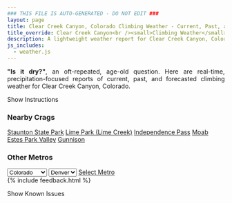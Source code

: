 ```yaml
---
### THIS FILE IS AUTO-GENERATED - DO NOT EDIT ###
layout: page
title: Clear Creek Canyon, Colorado Climbing Weather - Current, Past, and Forecasted Report
title_override: Clear Creek Canyon<br /><small>Climbing Weather</small>
description: A lightweight weather report for Clear Creek Canyon, Colorado. Optimized for slow internet connections.
js_includes:
  - weather.js
---
```


<section class="measure center lh-copy f5-ns f6 ph2 mv4" style="text-align: justify;">
<strong>"Is it dry?"</strong>, an oft-repeated, age-old question. Here are real-time,
precipitation-focused reports of current, past, and forecasted climbing weather for Clear Creek Canyon, Colorado.
</section>

<p id="settings-toggle" class="mw5 b center tc hover-light-red black-70 pointer">Show Instructions</p>
<section id="settings" class="overflow-hidden" style="display:none;">
    <div class="mv2 ph2 center">
        <div class="fn f6 tc pv2">
            <p class="measure lh-copy center"><strong>Show/hide hourly forecasts</strong> by clicking the desired day.</p>
            <hr class="mw5 p0 mv2 o-60 b0 bt b--light-red light-red bg-light-red">
            <p class="measure lh-copy center"><strong>Current and Past conditions</strong> are measured by the nearest weather station. <strong>Forecast conditions</strong> are calculated and polled separately.</p>
            <hr class="mw5 p0 mv2 o-60 b0 bt b--light-red light-red bg-light-red">
            <p class="measure lh-copy center"><strong>Having issues?</strong> Try <a id="clear-cache" class="no-underline relative fancy-link light-red hover-light-red" href="#">clearing the local cache</a>.</p>
            <hr class="mw5 p0 mv2 o-60 b0 bt b--light-red light-red bg-light-red">
            <p class="measure lh-copy center">Weather data sourced from <a class="no-underline fancy-link relative light-red" target="_blank" href="https://www.weather.gov/documentation/services-web-api">weather.gov</a>.</p>
        </div>
    </div>
</section>
<section id="weather" data-crag="clear-creek-canyon-colorado" class="mv4-ns mv3 ph2 center"></section>
<section id="nearby" class="tc lh-copy">
  <h3>Nearby Crags</h3>
<a class="nowrap no-underline fancy-link relative light-red mh3" href="/crags/staunton-state-park-colorado-weather.html">Staunton State Park</a>
<a class="nowrap no-underline fancy-link relative light-red mh3" href="/crags/lime-park-lime-creek-colorado-weather.html">Lime Park (Lime Creek)</a>
<a class="nowrap no-underline fancy-link relative light-red mh3" href="/crags/independence-pass-colorado-weather.html">Independence Pass</a>
<a class="nowrap no-underline fancy-link relative light-red mh3" href="/crags/moab-utah-weather.html">Moab</a>
<a class="nowrap no-underline fancy-link relative light-red mh3" href="/crags/estes-park-valley-colorado-weather.html">Estes Park Valley</a>
<a class="nowrap no-underline fancy-link relative light-red mh3" href="/crags/gunnison-colorado-weather.html">Gunnison</a>
</section>
<section id="nearby" class="tc lh-copy">
  <h3>Other Metros</h3>
  <select class="ma1 bg-near-white pa2" id="stateSel">
    <option value="Texas">Texas</option>
    <option value="Washington">Washington</option>
    <option value="Colorado" selected>Colorado</option>
    <option value="Tennessee">Tennessee</option>
    <option value="Utah">Utah</option>
    <option value="California">California</option>
  </select>
  <select class="ma1 bg-near-white pa2" id="citySel">
    <option value="Denver" selected>Denver</option>
  </select>
  <a id="selectMetro" class="f6 link dim ph3 pv2 ma1 dib white bg-light-red" href="/crags/denver-colorado-weather.html">Select Metro</a>
  <script>
    var states = [];
    states["Texas"] = "Austin"
    states["Washington"] = "Seattle"
    states["Colorado"] = "Denver"
    states["Tennessee"] = "Nashville"
    states["Utah"] = "Salt Lake City"
    states["California"] = "San Francisco|Los Angeles"
  </script>
</section>
{% include feedback.html %}
<p id="issues-toggle" class="mw5 b center tc hover-light-red black-70 pointer">Show Known Issues</p>
<section id="issues" class="overflow-hidden tc f6">
</section>

<script>
  var weekly_BOU_53_62 = {"updated":"2022-06-05T01:49:35+00:00","units":"us","forecastGenerator":"BaselineForecastGenerator","generatedAt":"2022-06-05T08:37:38+00:00","updateTime":"2022-06-05T01:49:35+00:00","validTimes":"2022-06-04T19:00:00+00:00/P7DT6H","elevation":{"unitCode":"wmoUnit:m","value":1869.948},"periods":[{"number":1,"name":"Overnight","startTime":"2022-06-05T02:00:00-06:00","endTime":"2022-06-05T06:00:00-06:00","isDaytime":false,"temperature":55,"temperatureUnit":"F","temperatureTrend":null,"windSpeed":"8 mph","windDirection":"W","icon":"https://api.weather.gov/icons/land/night/bkn?size=medium","shortForecast":"Mostly Cloudy","detailedForecast":"Mostly cloudy, with a low around 55. West wind around 8 mph."},{"number":2,"name":"Sunday","startTime":"2022-06-05T06:00:00-06:00","endTime":"2022-06-05T18:00:00-06:00","isDaytime":true,"temperature":79,"temperatureUnit":"F","temperatureTrend":"falling","windSpeed":"8 to 12 mph","windDirection":"NW","icon":"https://api.weather.gov/icons/land/day/bkn/tsra_sct,20?size=medium","shortForecast":"Partly Sunny then Slight Chance Showers And Thunderstorms","detailedForecast":"A slight chance of showers and thunderstorms after noon. Partly sunny. High near 79, with temperatures falling to around 77 in the afternoon. Northwest wind 8 to 12 mph, with gusts as high as 18 mph. Chance of precipitation is 20%."},{"number":3,"name":"Sunday Night","startTime":"2022-06-05T18:00:00-06:00","endTime":"2022-06-06T06:00:00-06:00","isDaytime":false,"temperature":54,"temperatureUnit":"F","temperatureTrend":null,"windSpeed":"3 to 9 mph","windDirection":"NW","icon":"https://api.weather.gov/icons/land/night/tsra_hi/sct?size=medium","shortForecast":"Slight Chance Showers And Thunderstorms then Partly Cloudy","detailedForecast":"A slight chance of showers and thunderstorms before midnight. Partly cloudy, with a low around 54. Northwest wind 3 to 9 mph, with gusts as high as 18 mph."},{"number":4,"name":"Monday","startTime":"2022-06-06T06:00:00-06:00","endTime":"2022-06-06T18:00:00-06:00","isDaytime":true,"temperature":76,"temperatureUnit":"F","temperatureTrend":null,"windSpeed":"6 to 10 mph","windDirection":"S","icon":"https://api.weather.gov/icons/land/day/sct/tsra_hi,50?size=medium","shortForecast":"Mostly Sunny then Chance Showers And Thunderstorms","detailedForecast":"A chance of showers and thunderstorms after noon. Mostly sunny, with a high near 76. South wind 6 to 10 mph, with gusts as high as 17 mph. Chance of precipitation is 50%."},{"number":5,"name":"Monday Night","startTime":"2022-06-06T18:00:00-06:00","endTime":"2022-06-07T06:00:00-06:00","isDaytime":false,"temperature":53,"temperatureUnit":"F","temperatureTrend":null,"windSpeed":"9 mph","windDirection":"WNW","icon":"https://api.weather.gov/icons/land/night/tsra_hi,50/tsra_hi,20?size=medium","shortForecast":"Chance Showers And Thunderstorms","detailedForecast":"A chance of showers and thunderstorms. Mostly cloudy, with a low around 53. West northwest wind around 9 mph. Chance of precipitation is 50%."},{"number":6,"name":"Tuesday","startTime":"2022-06-07T06:00:00-06:00","endTime":"2022-06-07T18:00:00-06:00","isDaytime":true,"temperature":77,"temperatureUnit":"F","temperatureTrend":null,"windSpeed":"7 to 13 mph","windDirection":"ENE","icon":"https://api.weather.gov/icons/land/day/rain_showers,20/tsra_hi,40?size=medium","shortForecast":"Slight Chance Rain Showers then Chance Showers And Thunderstorms","detailedForecast":"A slight chance of rain showers before noon, then a chance of showers and thunderstorms. Mostly sunny, with a high near 77. Chance of precipitation is 40%."},{"number":7,"name":"Tuesday Night","startTime":"2022-06-07T18:00:00-06:00","endTime":"2022-06-08T06:00:00-06:00","isDaytime":false,"temperature":51,"temperatureUnit":"F","temperatureTrend":null,"windSpeed":"9 mph","windDirection":"NW","icon":"https://api.weather.gov/icons/land/night/tsra_hi,20/sct?size=medium","shortForecast":"Slight Chance Showers And Thunderstorms then Partly Cloudy","detailedForecast":"A slight chance of showers and thunderstorms before midnight. Partly cloudy, with a low around 51. Chance of precipitation is 20%."},{"number":8,"name":"Wednesday","startTime":"2022-06-08T06:00:00-06:00","endTime":"2022-06-08T18:00:00-06:00","isDaytime":true,"temperature":75,"temperatureUnit":"F","temperatureTrend":null,"windSpeed":"9 mph","windDirection":"NE","icon":"https://api.weather.gov/icons/land/day/sct/tsra_hi?size=medium","shortForecast":"Mostly Sunny then Slight Chance Showers And Thunderstorms","detailedForecast":"A slight chance of showers and thunderstorms after noon. Mostly sunny, with a high near 75."},{"number":9,"name":"Wednesday Night","startTime":"2022-06-08T18:00:00-06:00","endTime":"2022-06-09T06:00:00-06:00","isDaytime":false,"temperature":54,"temperatureUnit":"F","temperatureTrend":null,"windSpeed":"8 mph","windDirection":"SSW","icon":"https://api.weather.gov/icons/land/night/tsra_hi/sct?size=medium","shortForecast":"Slight Chance Showers And Thunderstorms then Partly Cloudy","detailedForecast":"A slight chance of showers and thunderstorms before midnight. Partly cloudy, with a low around 54."},{"number":10,"name":"Thursday","startTime":"2022-06-09T06:00:00-06:00","endTime":"2022-06-09T18:00:00-06:00","isDaytime":true,"temperature":82,"temperatureUnit":"F","temperatureTrend":null,"windSpeed":"8 to 13 mph","windDirection":"NW","icon":"https://api.weather.gov/icons/land/day/bkn/tsra_hi?size=medium","shortForecast":"Partly Sunny then Slight Chance Showers And Thunderstorms","detailedForecast":"A slight chance of showers and thunderstorms after noon. Partly sunny, with a high near 82."},{"number":11,"name":"Thursday Night","startTime":"2022-06-09T18:00:00-06:00","endTime":"2022-06-10T06:00:00-06:00","isDaytime":false,"temperature":55,"temperatureUnit":"F","temperatureTrend":null,"windSpeed":"9 mph","windDirection":"NW","icon":"https://api.weather.gov/icons/land/night/tsra_hi/bkn?size=medium","shortForecast":"Slight Chance Showers And Thunderstorms then Mostly Cloudy","detailedForecast":"A slight chance of showers and thunderstorms before midnight. Mostly cloudy, with a low around 55."},{"number":12,"name":"Friday","startTime":"2022-06-10T06:00:00-06:00","endTime":"2022-06-10T18:00:00-06:00","isDaytime":true,"temperature":80,"temperatureUnit":"F","temperatureTrend":null,"windSpeed":"7 to 14 mph","windDirection":"NNW","icon":"https://api.weather.gov/icons/land/day/bkn/tsra_hi?size=medium","shortForecast":"Partly Sunny then Slight Chance Showers And Thunderstorms","detailedForecast":"A slight chance of showers and thunderstorms after noon. Partly sunny, with a high near 80."},{"number":13,"name":"Friday Night","startTime":"2022-06-10T18:00:00-06:00","endTime":"2022-06-11T06:00:00-06:00","isDaytime":false,"temperature":57,"temperatureUnit":"F","temperatureTrend":null,"windSpeed":"9 mph","windDirection":"WNW","icon":"https://api.weather.gov/icons/land/night/sct?size=medium","shortForecast":"Partly Cloudy","detailedForecast":"Partly cloudy, with a low around 57."},{"number":14,"name":"Saturday","startTime":"2022-06-11T06:00:00-06:00","endTime":"2022-06-11T18:00:00-06:00","isDaytime":true,"temperature":83,"temperatureUnit":"F","temperatureTrend":null,"windSpeed":"7 to 13 mph","windDirection":"NNW","icon":"https://api.weather.gov/icons/land/day/sct?size=medium","shortForecast":"Mostly Sunny","detailedForecast":"Mostly sunny, with a high near 83."}]}
  var hourly_BOU_53_62 = {"@context":["https://geojson.org/geojson-ld/geojson-context.jsonld",{"@version":"1.1","wx":"https://api.weather.gov/ontology#","geo":"http://www.opengis.net/ont/geosparql#","unit":"http://codes.wmo.int/common/unit/","@vocab":"https://api.weather.gov/ontology#"}],"type":"Feature","geometry":{"type":"Polygon","coordinates":[[[-105.2662846,39.7674745],[-105.2641146,39.7454844],[-105.2355514,39.747148],[-105.2377153,39.7691382],[-105.2662846,39.7674745]]]},"properties":{"updated":"2022-06-05T01:49:35+00:00","units":"us","forecastGenerator":"HourlyForecastGenerator","generatedAt":"2022-06-05T08:37:39+00:00","updateTime":"2022-06-05T01:49:35+00:00","validTimes":"2022-06-04T19:00:00+00:00/P7DT6H","elevation":{"unitCode":"wmoUnit:m","value":1869.948},"periods":[{"number":1,"name":"","startTime":"2022-06-05T02:00:00-06:00","endTime":"2022-06-05T03:00:00-06:00","isDaytime":false,"temperature":58,"temperatureUnit":"F","temperatureTrend":null,"windSpeed":"7 mph","windDirection":"W","icon":"https://api.weather.gov/icons/land/night/bkn?size=small","shortForecast":"Mostly Cloudy","detailedForecast":""},{"number":2,"name":"","startTime":"2022-06-05T03:00:00-06:00","endTime":"2022-06-05T04:00:00-06:00","isDaytime":false,"temperature":56,"temperatureUnit":"F","temperatureTrend":null,"windSpeed":"8 mph","windDirection":"W","icon":"https://api.weather.gov/icons/land/night/bkn?size=small","shortForecast":"Mostly Cloudy","detailedForecast":""},{"number":3,"name":"","startTime":"2022-06-05T04:00:00-06:00","endTime":"2022-06-05T05:00:00-06:00","isDaytime":false,"temperature":55,"temperatureUnit":"F","temperatureTrend":null,"windSpeed":"8 mph","windDirection":"W","icon":"https://api.weather.gov/icons/land/night/bkn?size=small","shortForecast":"Mostly Cloudy","detailedForecast":""},{"number":4,"name":"","startTime":"2022-06-05T05:00:00-06:00","endTime":"2022-06-05T06:00:00-06:00","isDaytime":false,"temperature":55,"temperatureUnit":"F","temperatureTrend":null,"windSpeed":"7 mph","windDirection":"W","icon":"https://api.weather.gov/icons/land/night/bkn?size=small","shortForecast":"Mostly Cloudy","detailedForecast":""},{"number":5,"name":"","startTime":"2022-06-05T06:00:00-06:00","endTime":"2022-06-05T07:00:00-06:00","isDaytime":true,"temperature":56,"temperatureUnit":"F","temperatureTrend":null,"windSpeed":"8 mph","windDirection":"W","icon":"https://api.weather.gov/icons/land/day/bkn?size=small","shortForecast":"Mostly Cloudy","detailedForecast":""},{"number":6,"name":"","startTime":"2022-06-05T07:00:00-06:00","endTime":"2022-06-05T08:00:00-06:00","isDaytime":true,"temperature":59,"temperatureUnit":"F","temperatureTrend":null,"windSpeed":"8 mph","windDirection":"W","icon":"https://api.weather.gov/icons/land/day/bkn?size=small","shortForecast":"Mostly Cloudy","detailedForecast":""},{"number":7,"name":"","startTime":"2022-06-05T08:00:00-06:00","endTime":"2022-06-05T09:00:00-06:00","isDaytime":true,"temperature":63,"temperatureUnit":"F","temperatureTrend":null,"windSpeed":"8 mph","windDirection":"W","icon":"https://api.weather.gov/icons/land/day/bkn?size=small","shortForecast":"Partly Sunny","detailedForecast":""},{"number":8,"name":"","startTime":"2022-06-05T09:00:00-06:00","endTime":"2022-06-05T10:00:00-06:00","isDaytime":true,"temperature":67,"temperatureUnit":"F","temperatureTrend":null,"windSpeed":"8 mph","windDirection":"W","icon":"https://api.weather.gov/icons/land/day/bkn?size=small","shortForecast":"Partly Sunny","detailedForecast":""},{"number":9,"name":"","startTime":"2022-06-05T10:00:00-06:00","endTime":"2022-06-05T11:00:00-06:00","isDaytime":true,"temperature":71,"temperatureUnit":"F","temperatureTrend":null,"windSpeed":"8 mph","windDirection":"NNW","icon":"https://api.weather.gov/icons/land/day/bkn?size=small","shortForecast":"Partly Sunny","detailedForecast":""},{"number":10,"name":"","startTime":"2022-06-05T11:00:00-06:00","endTime":"2022-06-05T12:00:00-06:00","isDaytime":true,"temperature":74,"temperatureUnit":"F","temperatureTrend":null,"windSpeed":"9 mph","windDirection":"NNE","icon":"https://api.weather.gov/icons/land/day/bkn?size=small","shortForecast":"Partly Sunny","detailedForecast":""},{"number":11,"name":"","startTime":"2022-06-05T12:00:00-06:00","endTime":"2022-06-05T13:00:00-06:00","isDaytime":true,"temperature":78,"temperatureUnit":"F","temperatureTrend":null,"windSpeed":"10 mph","windDirection":"N","icon":"https://api.weather.gov/icons/land/day/tsra_sct?size=small","shortForecast":"Slight Chance Showers And Thunderstorms","detailedForecast":""},{"number":12,"name":"","startTime":"2022-06-05T13:00:00-06:00","endTime":"2022-06-05T14:00:00-06:00","isDaytime":true,"temperature":79,"temperatureUnit":"F","temperatureTrend":null,"windSpeed":"12 mph","windDirection":"NW","icon":"https://api.weather.gov/icons/land/day/tsra_sct?size=small","shortForecast":"Slight Chance Showers And Thunderstorms","detailedForecast":""},{"number":13,"name":"","startTime":"2022-06-05T14:00:00-06:00","endTime":"2022-06-05T15:00:00-06:00","isDaytime":true,"temperature":79,"temperatureUnit":"F","temperatureTrend":null,"windSpeed":"10 mph","windDirection":"NW","icon":"https://api.weather.gov/icons/land/day/tsra_sct?size=small","shortForecast":"Slight Chance Showers And Thunderstorms","detailedForecast":""},{"number":14,"name":"","startTime":"2022-06-05T15:00:00-06:00","endTime":"2022-06-05T16:00:00-06:00","isDaytime":true,"temperature":79,"temperatureUnit":"F","temperatureTrend":null,"windSpeed":"10 mph","windDirection":"SSW","icon":"https://api.weather.gov/icons/land/day/tsra_sct?size=small","shortForecast":"Slight Chance Showers And Thunderstorms","detailedForecast":""},{"number":15,"name":"","startTime":"2022-06-05T16:00:00-06:00","endTime":"2022-06-05T17:00:00-06:00","isDaytime":true,"temperature":79,"temperatureUnit":"F","temperatureTrend":null,"windSpeed":"10 mph","windDirection":"N","icon":"https://api.weather.gov/icons/land/day/tsra_sct?size=small","shortForecast":"Slight Chance Showers And Thunderstorms","detailedForecast":""},{"number":16,"name":"","startTime":"2022-06-05T17:00:00-06:00","endTime":"2022-06-05T18:00:00-06:00","isDaytime":true,"temperature":77,"temperatureUnit":"F","temperatureTrend":null,"windSpeed":"10 mph","windDirection":"NNW","icon":"https://api.weather.gov/icons/land/day/tsra_sct?size=small","shortForecast":"Slight Chance Showers And Thunderstorms","detailedForecast":""},{"number":17,"name":"","startTime":"2022-06-05T18:00:00-06:00","endTime":"2022-06-05T19:00:00-06:00","isDaytime":false,"temperature":75,"temperatureUnit":"F","temperatureTrend":null,"windSpeed":"9 mph","windDirection":"NNW","icon":"https://api.weather.gov/icons/land/night/tsra_sct?size=small","shortForecast":"Slight Chance Showers And Thunderstorms","detailedForecast":""},{"number":18,"name":"","startTime":"2022-06-05T19:00:00-06:00","endTime":"2022-06-05T20:00:00-06:00","isDaytime":false,"temperature":71,"temperatureUnit":"F","temperatureTrend":null,"windSpeed":"9 mph","windDirection":"NNE","icon":"https://api.weather.gov/icons/land/night/tsra_hi?size=small","shortForecast":"Slight Chance Showers And Thunderstorms","detailedForecast":""},{"number":19,"name":"","startTime":"2022-06-05T20:00:00-06:00","endTime":"2022-06-05T21:00:00-06:00","isDaytime":false,"temperature":67,"temperatureUnit":"F","temperatureTrend":null,"windSpeed":"8 mph","windDirection":"NE","icon":"https://api.weather.gov/icons/land/night/tsra_hi?size=small","shortForecast":"Slight Chance Showers And Thunderstorms","detailedForecast":""},{"number":20,"name":"","startTime":"2022-06-05T21:00:00-06:00","endTime":"2022-06-05T22:00:00-06:00","isDaytime":false,"temperature":64,"temperatureUnit":"F","temperatureTrend":null,"windSpeed":"6 mph","windDirection":"NNW","icon":"https://api.weather.gov/icons/land/night/tsra_hi?size=small","shortForecast":"Slight Chance Showers And Thunderstorms","detailedForecast":""},{"number":21,"name":"","startTime":"2022-06-05T22:00:00-06:00","endTime":"2022-06-05T23:00:00-06:00","isDaytime":false,"temperature":62,"temperatureUnit":"F","temperatureTrend":null,"windSpeed":"3 mph","windDirection":"NW","icon":"https://api.weather.gov/icons/land/night/tsra_hi?size=small","shortForecast":"Slight Chance Showers And Thunderstorms","detailedForecast":""},{"number":22,"name":"","startTime":"2022-06-05T23:00:00-06:00","endTime":"2022-06-06T00:00:00-06:00","isDaytime":false,"temperature":61,"temperatureUnit":"F","temperatureTrend":null,"windSpeed":"6 mph","windDirection":"WNW","icon":"https://api.weather.gov/icons/land/night/tsra_hi?size=small","shortForecast":"Slight Chance Showers And Thunderstorms","detailedForecast":""},{"number":23,"name":"","startTime":"2022-06-06T00:00:00-06:00","endTime":"2022-06-06T01:00:00-06:00","isDaytime":false,"temperature":60,"temperatureUnit":"F","temperatureTrend":null,"windSpeed":"7 mph","windDirection":"WSW","icon":"https://api.weather.gov/icons/land/night/sct?size=small","shortForecast":"Partly Cloudy","detailedForecast":""},{"number":24,"name":"","startTime":"2022-06-06T01:00:00-06:00","endTime":"2022-06-06T02:00:00-06:00","isDaytime":false,"temperature":60,"temperatureUnit":"F","temperatureTrend":null,"windSpeed":"7 mph","windDirection":"WSW","icon":"https://api.weather.gov/icons/land/night/sct?size=small","shortForecast":"Partly Cloudy","detailedForecast":""},{"number":25,"name":"","startTime":"2022-06-06T02:00:00-06:00","endTime":"2022-06-06T03:00:00-06:00","isDaytime":false,"temperature":58,"temperatureUnit":"F","temperatureTrend":null,"windSpeed":"7 mph","windDirection":"W","icon":"https://api.weather.gov/icons/land/night/sct?size=small","shortForecast":"Partly Cloudy","detailedForecast":""},{"number":26,"name":"","startTime":"2022-06-06T03:00:00-06:00","endTime":"2022-06-06T04:00:00-06:00","isDaytime":false,"temperature":57,"temperatureUnit":"F","temperatureTrend":null,"windSpeed":"6 mph","windDirection":"W","icon":"https://api.weather.gov/icons/land/night/sct?size=small","shortForecast":"Partly Cloudy","detailedForecast":""},{"number":27,"name":"","startTime":"2022-06-06T04:00:00-06:00","endTime":"2022-06-06T05:00:00-06:00","isDaytime":false,"temperature":55,"temperatureUnit":"F","temperatureTrend":null,"windSpeed":"6 mph","windDirection":"W","icon":"https://api.weather.gov/icons/land/night/sct?size=small","shortForecast":"Partly Cloudy","detailedForecast":""},{"number":28,"name":"","startTime":"2022-06-06T05:00:00-06:00","endTime":"2022-06-06T06:00:00-06:00","isDaytime":false,"temperature":54,"temperatureUnit":"F","temperatureTrend":null,"windSpeed":"7 mph","windDirection":"W","icon":"https://api.weather.gov/icons/land/night/sct?size=small","shortForecast":"Partly Cloudy","detailedForecast":""},{"number":29,"name":"","startTime":"2022-06-06T06:00:00-06:00","endTime":"2022-06-06T07:00:00-06:00","isDaytime":true,"temperature":55,"temperatureUnit":"F","temperatureTrend":null,"windSpeed":"7 mph","windDirection":"W","icon":"https://api.weather.gov/icons/land/day/sct?size=small","shortForecast":"Mostly Sunny","detailedForecast":""},{"number":30,"name":"","startTime":"2022-06-06T07:00:00-06:00","endTime":"2022-06-06T08:00:00-06:00","isDaytime":true,"temperature":58,"temperatureUnit":"F","temperatureTrend":null,"windSpeed":"6 mph","windDirection":"WSW","icon":"https://api.weather.gov/icons/land/day/sct?size=small","shortForecast":"Mostly Sunny","detailedForecast":""},{"number":31,"name":"","startTime":"2022-06-06T08:00:00-06:00","endTime":"2022-06-06T09:00:00-06:00","isDaytime":true,"temperature":64,"temperatureUnit":"F","temperatureTrend":null,"windSpeed":"6 mph","windDirection":"S","icon":"https://api.weather.gov/icons/land/day/sct?size=small","shortForecast":"Mostly Sunny","detailedForecast":""},{"number":32,"name":"","startTime":"2022-06-06T09:00:00-06:00","endTime":"2022-06-06T10:00:00-06:00","isDaytime":true,"temperature":67,"temperatureUnit":"F","temperatureTrend":null,"windSpeed":"6 mph","windDirection":"SE","icon":"https://api.weather.gov/icons/land/day/sct?size=small","shortForecast":"Mostly Sunny","detailedForecast":""},{"number":33,"name":"","startTime":"2022-06-06T10:00:00-06:00","endTime":"2022-06-06T11:00:00-06:00","isDaytime":true,"temperature":69,"temperatureUnit":"F","temperatureTrend":null,"windSpeed":"7 mph","windDirection":"SE","icon":"https://api.weather.gov/icons/land/day/sct?size=small","shortForecast":"Mostly Sunny","detailedForecast":""},{"number":34,"name":"","startTime":"2022-06-06T11:00:00-06:00","endTime":"2022-06-06T12:00:00-06:00","isDaytime":true,"temperature":71,"temperatureUnit":"F","temperatureTrend":null,"windSpeed":"8 mph","windDirection":"ESE","icon":"https://api.weather.gov/icons/land/day/bkn?size=small","shortForecast":"Partly Sunny","detailedForecast":""},{"number":35,"name":"","startTime":"2022-06-06T12:00:00-06:00","endTime":"2022-06-06T13:00:00-06:00","isDaytime":true,"temperature":72,"temperatureUnit":"F","temperatureTrend":null,"windSpeed":"9 mph","windDirection":"ESE","icon":"https://api.weather.gov/icons/land/day/tsra_sct?size=small","shortForecast":"Chance Showers And Thunderstorms","detailedForecast":""},{"number":36,"name":"","startTime":"2022-06-06T13:00:00-06:00","endTime":"2022-06-06T14:00:00-06:00","isDaytime":true,"temperature":73,"temperatureUnit":"F","temperatureTrend":null,"windSpeed":"10 mph","windDirection":"SE","icon":"https://api.weather.gov/icons/land/day/tsra_sct?size=small","shortForecast":"Chance Showers And Thunderstorms","detailedForecast":""},{"number":37,"name":"","startTime":"2022-06-06T14:00:00-06:00","endTime":"2022-06-06T15:00:00-06:00","isDaytime":true,"temperature":73,"temperatureUnit":"F","temperatureTrend":null,"windSpeed":"10 mph","windDirection":"S","icon":"https://api.weather.gov/icons/land/day/tsra_sct?size=small","shortForecast":"Chance Showers And Thunderstorms","detailedForecast":""},{"number":38,"name":"","startTime":"2022-06-06T15:00:00-06:00","endTime":"2022-06-06T16:00:00-06:00","isDaytime":true,"temperature":73,"temperatureUnit":"F","temperatureTrend":null,"windSpeed":"10 mph","windDirection":"SSW","icon":"https://api.weather.gov/icons/land/day/tsra_sct?size=small","shortForecast":"Chance Showers And Thunderstorms","detailedForecast":""},{"number":39,"name":"","startTime":"2022-06-06T16:00:00-06:00","endTime":"2022-06-06T17:00:00-06:00","isDaytime":true,"temperature":73,"temperatureUnit":"F","temperatureTrend":null,"windSpeed":"10 mph","windDirection":"SW","icon":"https://api.weather.gov/icons/land/day/tsra_sct?size=small","shortForecast":"Chance Showers And Thunderstorms","detailedForecast":""},{"number":40,"name":"","startTime":"2022-06-06T17:00:00-06:00","endTime":"2022-06-06T18:00:00-06:00","isDaytime":true,"temperature":72,"temperatureUnit":"F","temperatureTrend":null,"windSpeed":"10 mph","windDirection":"W","icon":"https://api.weather.gov/icons/land/day/tsra_sct?size=small","shortForecast":"Chance Showers And Thunderstorms","detailedForecast":""},{"number":41,"name":"","startTime":"2022-06-06T18:00:00-06:00","endTime":"2022-06-06T19:00:00-06:00","isDaytime":false,"temperature":70,"temperatureUnit":"F","temperatureTrend":null,"windSpeed":"9 mph","windDirection":"NW","icon":"https://api.weather.gov/icons/land/night/tsra_sct?size=small","shortForecast":"Chance Showers And Thunderstorms","detailedForecast":""},{"number":42,"name":"","startTime":"2022-06-06T19:00:00-06:00","endTime":"2022-06-06T20:00:00-06:00","isDaytime":false,"temperature":68,"temperatureUnit":"F","temperatureTrend":null,"windSpeed":"8 mph","windDirection":"WNW","icon":"https://api.weather.gov/icons/land/night/tsra_sct?size=small","shortForecast":"Chance Showers And Thunderstorms","detailedForecast":""},{"number":43,"name":"","startTime":"2022-06-06T20:00:00-06:00","endTime":"2022-06-06T21:00:00-06:00","isDaytime":false,"temperature":65,"temperatureUnit":"F","temperatureTrend":null,"windSpeed":"8 mph","windDirection":"W","icon":"https://api.weather.gov/icons/land/night/tsra_sct?size=small","shortForecast":"Chance Showers And Thunderstorms","detailedForecast":""},{"number":44,"name":"","startTime":"2022-06-06T21:00:00-06:00","endTime":"2022-06-06T22:00:00-06:00","isDaytime":false,"temperature":63,"temperatureUnit":"F","temperatureTrend":null,"windSpeed":"7 mph","windDirection":"W","icon":"https://api.weather.gov/icons/land/night/tsra_sct?size=small","shortForecast":"Chance Showers And Thunderstorms","detailedForecast":""},{"number":45,"name":"","startTime":"2022-06-06T22:00:00-06:00","endTime":"2022-06-06T23:00:00-06:00","isDaytime":false,"temperature":61,"temperatureUnit":"F","temperatureTrend":null,"windSpeed":"7 mph","windDirection":"W","icon":"https://api.weather.gov/icons/land/night/tsra_sct?size=small","shortForecast":"Chance Showers And Thunderstorms","detailedForecast":""},{"number":46,"name":"","startTime":"2022-06-06T23:00:00-06:00","endTime":"2022-06-07T00:00:00-06:00","isDaytime":false,"temperature":60,"temperatureUnit":"F","temperatureTrend":null,"windSpeed":"7 mph","windDirection":"W","icon":"https://api.weather.gov/icons/land/night/tsra_sct?size=small","shortForecast":"Chance Showers And Thunderstorms","detailedForecast":""},{"number":47,"name":"","startTime":"2022-06-07T00:00:00-06:00","endTime":"2022-06-07T01:00:00-06:00","isDaytime":false,"temperature":59,"temperatureUnit":"F","temperatureTrend":null,"windSpeed":"7 mph","windDirection":"W","icon":"https://api.weather.gov/icons/land/night/tsra_hi?size=small","shortForecast":"Slight Chance Showers And Thunderstorms","detailedForecast":""},{"number":48,"name":"","startTime":"2022-06-07T01:00:00-06:00","endTime":"2022-06-07T02:00:00-06:00","isDaytime":false,"temperature":58,"temperatureUnit":"F","temperatureTrend":null,"windSpeed":"7 mph","windDirection":"W","icon":"https://api.weather.gov/icons/land/night/tsra_hi?size=small","shortForecast":"Slight Chance Showers And Thunderstorms","detailedForecast":""},{"number":49,"name":"","startTime":"2022-06-07T02:00:00-06:00","endTime":"2022-06-07T03:00:00-06:00","isDaytime":false,"temperature":57,"temperatureUnit":"F","temperatureTrend":null,"windSpeed":"7 mph","windDirection":"W","icon":"https://api.weather.gov/icons/land/night/tsra_hi?size=small","shortForecast":"Slight Chance Showers And Thunderstorms","detailedForecast":""},{"number":50,"name":"","startTime":"2022-06-07T03:00:00-06:00","endTime":"2022-06-07T04:00:00-06:00","isDaytime":false,"temperature":57,"temperatureUnit":"F","temperatureTrend":null,"windSpeed":"7 mph","windDirection":"W","icon":"https://api.weather.gov/icons/land/night/tsra_hi?size=small","shortForecast":"Slight Chance Showers And Thunderstorms","detailedForecast":""},{"number":51,"name":"","startTime":"2022-06-07T04:00:00-06:00","endTime":"2022-06-07T05:00:00-06:00","isDaytime":false,"temperature":56,"temperatureUnit":"F","temperatureTrend":null,"windSpeed":"7 mph","windDirection":"W","icon":"https://api.weather.gov/icons/land/night/tsra_hi?size=small","shortForecast":"Slight Chance Showers And Thunderstorms","detailedForecast":""},{"number":52,"name":"","startTime":"2022-06-07T05:00:00-06:00","endTime":"2022-06-07T06:00:00-06:00","isDaytime":false,"temperature":56,"temperatureUnit":"F","temperatureTrend":null,"windSpeed":"7 mph","windDirection":"W","icon":"https://api.weather.gov/icons/land/night/tsra_hi?size=small","shortForecast":"Slight Chance Showers And Thunderstorms","detailedForecast":""},{"number":53,"name":"","startTime":"2022-06-07T06:00:00-06:00","endTime":"2022-06-07T07:00:00-06:00","isDaytime":true,"temperature":56,"temperatureUnit":"F","temperatureTrend":null,"windSpeed":"7 mph","windDirection":"W","icon":"https://api.weather.gov/icons/land/day/rain_showers?size=small","shortForecast":"Slight Chance Rain Showers","detailedForecast":""},{"number":54,"name":"","startTime":"2022-06-07T07:00:00-06:00","endTime":"2022-06-07T08:00:00-06:00","isDaytime":true,"temperature":58,"temperatureUnit":"F","temperatureTrend":null,"windSpeed":"7 mph","windDirection":"SW","icon":"https://api.weather.gov/icons/land/day/rain_showers?size=small","shortForecast":"Slight Chance Rain Showers","detailedForecast":""},{"number":55,"name":"","startTime":"2022-06-07T08:00:00-06:00","endTime":"2022-06-07T09:00:00-06:00","isDaytime":true,"temperature":60,"temperatureUnit":"F","temperatureTrend":null,"windSpeed":"7 mph","windDirection":"SE","icon":"https://api.weather.gov/icons/land/day/rain_showers?size=small","shortForecast":"Slight Chance Rain Showers","detailedForecast":""},{"number":56,"name":"","startTime":"2022-06-07T09:00:00-06:00","endTime":"2022-06-07T10:00:00-06:00","isDaytime":true,"temperature":63,"temperatureUnit":"F","temperatureTrend":null,"windSpeed":"7 mph","windDirection":"E","icon":"https://api.weather.gov/icons/land/day/rain_showers?size=small","shortForecast":"Slight Chance Rain Showers","detailedForecast":""},{"number":57,"name":"","startTime":"2022-06-07T10:00:00-06:00","endTime":"2022-06-07T11:00:00-06:00","isDaytime":true,"temperature":65,"temperatureUnit":"F","temperatureTrend":null,"windSpeed":"7 mph","windDirection":"E","icon":"https://api.weather.gov/icons/land/day/rain_showers?size=small","shortForecast":"Slight Chance Rain Showers","detailedForecast":""},{"number":58,"name":"","startTime":"2022-06-07T11:00:00-06:00","endTime":"2022-06-07T12:00:00-06:00","isDaytime":true,"temperature":68,"temperatureUnit":"F","temperatureTrend":null,"windSpeed":"8 mph","windDirection":"E","icon":"https://api.weather.gov/icons/land/day/rain_showers?size=small","shortForecast":"Slight Chance Rain Showers","detailedForecast":""},{"number":59,"name":"","startTime":"2022-06-07T12:00:00-06:00","endTime":"2022-06-07T13:00:00-06:00","isDaytime":true,"temperature":70,"temperatureUnit":"F","temperatureTrend":null,"windSpeed":"9 mph","windDirection":"E","icon":"https://api.weather.gov/icons/land/day/tsra_hi?size=small","shortForecast":"Chance Showers And Thunderstorms","detailedForecast":""},{"number":60,"name":"","startTime":"2022-06-07T13:00:00-06:00","endTime":"2022-06-07T14:00:00-06:00","isDaytime":true,"temperature":72,"temperatureUnit":"F","temperatureTrend":null,"windSpeed":"10 mph","windDirection":"E","icon":"https://api.weather.gov/icons/land/day/tsra_hi?size=small","shortForecast":"Chance Showers And Thunderstorms","detailedForecast":""},{"number":61,"name":"","startTime":"2022-06-07T14:00:00-06:00","endTime":"2022-06-07T15:00:00-06:00","isDaytime":true,"temperature":73,"temperatureUnit":"F","temperatureTrend":null,"windSpeed":"13 mph","windDirection":"ENE","icon":"https://api.weather.gov/icons/land/day/tsra_hi?size=small","shortForecast":"Chance Showers And Thunderstorms","detailedForecast":""},{"number":62,"name":"","startTime":"2022-06-07T15:00:00-06:00","endTime":"2022-06-07T16:00:00-06:00","isDaytime":true,"temperature":74,"temperatureUnit":"F","temperatureTrend":null,"windSpeed":"13 mph","windDirection":"NE","icon":"https://api.weather.gov/icons/land/day/tsra_hi?size=small","shortForecast":"Chance Showers And Thunderstorms","detailedForecast":""},{"number":63,"name":"","startTime":"2022-06-07T16:00:00-06:00","endTime":"2022-06-07T17:00:00-06:00","isDaytime":true,"temperature":74,"temperatureUnit":"F","temperatureTrend":null,"windSpeed":"13 mph","windDirection":"NNE","icon":"https://api.weather.gov/icons/land/day/tsra_hi?size=small","shortForecast":"Chance Showers And Thunderstorms","detailedForecast":""},{"number":64,"name":"","startTime":"2022-06-07T17:00:00-06:00","endTime":"2022-06-07T18:00:00-06:00","isDaytime":true,"temperature":74,"temperatureUnit":"F","temperatureTrend":null,"windSpeed":"13 mph","windDirection":"N","icon":"https://api.weather.gov/icons/land/day/tsra_hi?size=small","shortForecast":"Chance Showers And Thunderstorms","detailedForecast":""},{"number":65,"name":"","startTime":"2022-06-07T18:00:00-06:00","endTime":"2022-06-07T19:00:00-06:00","isDaytime":false,"temperature":73,"temperatureUnit":"F","temperatureTrend":null,"windSpeed":"9 mph","windDirection":"NNW","icon":"https://api.weather.gov/icons/land/night/tsra_hi?size=small","shortForecast":"Slight Chance Showers And Thunderstorms","detailedForecast":""},{"number":66,"name":"","startTime":"2022-06-07T19:00:00-06:00","endTime":"2022-06-07T20:00:00-06:00","isDaytime":false,"temperature":70,"temperatureUnit":"F","temperatureTrend":null,"windSpeed":"9 mph","windDirection":"NNW","icon":"https://api.weather.gov/icons/land/night/tsra_hi?size=small","shortForecast":"Slight Chance Showers And Thunderstorms","detailedForecast":""},{"number":67,"name":"","startTime":"2022-06-07T20:00:00-06:00","endTime":"2022-06-07T21:00:00-06:00","isDaytime":false,"temperature":67,"temperatureUnit":"F","temperatureTrend":null,"windSpeed":"9 mph","windDirection":"NNW","icon":"https://api.weather.gov/icons/land/night/tsra_hi?size=small","shortForecast":"Slight Chance Showers And Thunderstorms","detailedForecast":""},{"number":68,"name":"","startTime":"2022-06-07T21:00:00-06:00","endTime":"2022-06-07T22:00:00-06:00","isDaytime":false,"temperature":64,"temperatureUnit":"F","temperatureTrend":null,"windSpeed":"9 mph","windDirection":"NNW","icon":"https://api.weather.gov/icons/land/night/tsra_hi?size=small","shortForecast":"Slight Chance Showers And Thunderstorms","detailedForecast":""},{"number":69,"name":"","startTime":"2022-06-07T22:00:00-06:00","endTime":"2022-06-07T23:00:00-06:00","isDaytime":false,"temperature":62,"temperatureUnit":"F","temperatureTrend":null,"windSpeed":"9 mph","windDirection":"NNW","icon":"https://api.weather.gov/icons/land/night/tsra_hi?size=small","shortForecast":"Slight Chance Showers And Thunderstorms","detailedForecast":""},{"number":70,"name":"","startTime":"2022-06-07T23:00:00-06:00","endTime":"2022-06-08T00:00:00-06:00","isDaytime":false,"temperature":60,"temperatureUnit":"F","temperatureTrend":null,"windSpeed":"9 mph","windDirection":"NNW","icon":"https://api.weather.gov/icons/land/night/tsra_hi?size=small","shortForecast":"Slight Chance Showers And Thunderstorms","detailedForecast":""},{"number":71,"name":"","startTime":"2022-06-08T00:00:00-06:00","endTime":"2022-06-08T01:00:00-06:00","isDaytime":false,"temperature":59,"temperatureUnit":"F","temperatureTrend":null,"windSpeed":"7 mph","windDirection":"WNW","icon":"https://api.weather.gov/icons/land/night/few?size=small","shortForecast":"Mostly Clear","detailedForecast":""},{"number":72,"name":"","startTime":"2022-06-08T01:00:00-06:00","endTime":"2022-06-08T02:00:00-06:00","isDaytime":false,"temperature":57,"temperatureUnit":"F","temperatureTrend":null,"windSpeed":"7 mph","windDirection":"WNW","icon":"https://api.weather.gov/icons/land/night/few?size=small","shortForecast":"Mostly Clear","detailedForecast":""},{"number":73,"name":"","startTime":"2022-06-08T02:00:00-06:00","endTime":"2022-06-08T03:00:00-06:00","isDaytime":false,"temperature":56,"temperatureUnit":"F","temperatureTrend":null,"windSpeed":"7 mph","windDirection":"WNW","icon":"https://api.weather.gov/icons/land/night/few?size=small","shortForecast":"Mostly Clear","detailedForecast":""},{"number":74,"name":"","startTime":"2022-06-08T03:00:00-06:00","endTime":"2022-06-08T04:00:00-06:00","isDaytime":false,"temperature":55,"temperatureUnit":"F","temperatureTrend":null,"windSpeed":"7 mph","windDirection":"WNW","icon":"https://api.weather.gov/icons/land/night/few?size=small","shortForecast":"Mostly Clear","detailedForecast":""},{"number":75,"name":"","startTime":"2022-06-08T04:00:00-06:00","endTime":"2022-06-08T05:00:00-06:00","isDaytime":false,"temperature":54,"temperatureUnit":"F","temperatureTrend":null,"windSpeed":"7 mph","windDirection":"WNW","icon":"https://api.weather.gov/icons/land/night/few?size=small","shortForecast":"Mostly Clear","detailedForecast":""},{"number":76,"name":"","startTime":"2022-06-08T05:00:00-06:00","endTime":"2022-06-08T06:00:00-06:00","isDaytime":false,"temperature":53,"temperatureUnit":"F","temperatureTrend":null,"windSpeed":"7 mph","windDirection":"WNW","icon":"https://api.weather.gov/icons/land/night/few?size=small","shortForecast":"Mostly Clear","detailedForecast":""},{"number":77,"name":"","startTime":"2022-06-08T06:00:00-06:00","endTime":"2022-06-08T07:00:00-06:00","isDaytime":true,"temperature":53,"temperatureUnit":"F","temperatureTrend":null,"windSpeed":"7 mph","windDirection":"N","icon":"https://api.weather.gov/icons/land/day/sct?size=small","shortForecast":"Mostly Sunny","detailedForecast":""},{"number":78,"name":"","startTime":"2022-06-08T07:00:00-06:00","endTime":"2022-06-08T08:00:00-06:00","isDaytime":true,"temperature":55,"temperatureUnit":"F","temperatureTrend":null,"windSpeed":"7 mph","windDirection":"N","icon":"https://api.weather.gov/icons/land/day/sct?size=small","shortForecast":"Mostly Sunny","detailedForecast":""},{"number":79,"name":"","startTime":"2022-06-08T08:00:00-06:00","endTime":"2022-06-08T09:00:00-06:00","isDaytime":true,"temperature":58,"temperatureUnit":"F","temperatureTrend":null,"windSpeed":"7 mph","windDirection":"N","icon":"https://api.weather.gov/icons/land/day/sct?size=small","shortForecast":"Mostly Sunny","detailedForecast":""},{"number":80,"name":"","startTime":"2022-06-08T09:00:00-06:00","endTime":"2022-06-08T10:00:00-06:00","isDaytime":true,"temperature":61,"temperatureUnit":"F","temperatureTrend":null,"windSpeed":"7 mph","windDirection":"N","icon":"https://api.weather.gov/icons/land/day/sct?size=small","shortForecast":"Mostly Sunny","detailedForecast":""},{"number":81,"name":"","startTime":"2022-06-08T10:00:00-06:00","endTime":"2022-06-08T11:00:00-06:00","isDaytime":true,"temperature":63,"temperatureUnit":"F","temperatureTrend":null,"windSpeed":"7 mph","windDirection":"N","icon":"https://api.weather.gov/icons/land/day/sct?size=small","shortForecast":"Mostly Sunny","detailedForecast":""},{"number":82,"name":"","startTime":"2022-06-08T11:00:00-06:00","endTime":"2022-06-08T12:00:00-06:00","isDaytime":true,"temperature":65,"temperatureUnit":"F","temperatureTrend":null,"windSpeed":"7 mph","windDirection":"N","icon":"https://api.weather.gov/icons/land/day/sct?size=small","shortForecast":"Mostly Sunny","detailedForecast":""},{"number":83,"name":"","startTime":"2022-06-08T12:00:00-06:00","endTime":"2022-06-08T13:00:00-06:00","isDaytime":true,"temperature":67,"temperatureUnit":"F","temperatureTrend":null,"windSpeed":"9 mph","windDirection":"E","icon":"https://api.weather.gov/icons/land/day/tsra_hi?size=small","shortForecast":"Slight Chance Showers And Thunderstorms","detailedForecast":""},{"number":84,"name":"","startTime":"2022-06-08T13:00:00-06:00","endTime":"2022-06-08T14:00:00-06:00","isDaytime":true,"temperature":69,"temperatureUnit":"F","temperatureTrend":null,"windSpeed":"9 mph","windDirection":"E","icon":"https://api.weather.gov/icons/land/day/tsra_hi?size=small","shortForecast":"Slight Chance Showers And Thunderstorms","detailedForecast":""},{"number":85,"name":"","startTime":"2022-06-08T14:00:00-06:00","endTime":"2022-06-08T15:00:00-06:00","isDaytime":true,"temperature":70,"temperatureUnit":"F","temperatureTrend":null,"windSpeed":"9 mph","windDirection":"E","icon":"https://api.weather.gov/icons/land/day/tsra_hi?size=small","shortForecast":"Slight Chance Showers And Thunderstorms","detailedForecast":""},{"number":86,"name":"","startTime":"2022-06-08T15:00:00-06:00","endTime":"2022-06-08T16:00:00-06:00","isDaytime":true,"temperature":71,"temperatureUnit":"F","temperatureTrend":null,"windSpeed":"9 mph","windDirection":"E","icon":"https://api.weather.gov/icons/land/day/tsra_hi?size=small","shortForecast":"Slight Chance Showers And Thunderstorms","detailedForecast":""},{"number":87,"name":"","startTime":"2022-06-08T16:00:00-06:00","endTime":"2022-06-08T17:00:00-06:00","isDaytime":true,"temperature":72,"temperatureUnit":"F","temperatureTrend":null,"windSpeed":"9 mph","windDirection":"E","icon":"https://api.weather.gov/icons/land/day/tsra_hi?size=small","shortForecast":"Slight Chance Showers And Thunderstorms","detailedForecast":""},{"number":88,"name":"","startTime":"2022-06-08T17:00:00-06:00","endTime":"2022-06-08T18:00:00-06:00","isDaytime":true,"temperature":72,"temperatureUnit":"F","temperatureTrend":null,"windSpeed":"9 mph","windDirection":"E","icon":"https://api.weather.gov/icons/land/day/tsra_hi?size=small","shortForecast":"Slight Chance Showers And Thunderstorms","detailedForecast":""},{"number":89,"name":"","startTime":"2022-06-08T18:00:00-06:00","endTime":"2022-06-08T19:00:00-06:00","isDaytime":false,"temperature":71,"temperatureUnit":"F","temperatureTrend":null,"windSpeed":"8 mph","windDirection":"SE","icon":"https://api.weather.gov/icons/land/night/tsra_hi?size=small","shortForecast":"Slight Chance Showers And Thunderstorms","detailedForecast":""},{"number":90,"name":"","startTime":"2022-06-08T19:00:00-06:00","endTime":"2022-06-08T20:00:00-06:00","isDaytime":false,"temperature":69,"temperatureUnit":"F","temperatureTrend":null,"windSpeed":"8 mph","windDirection":"SE","icon":"https://api.weather.gov/icons/land/night/tsra_hi?size=small","shortForecast":"Slight Chance Showers And Thunderstorms","detailedForecast":""},{"number":91,"name":"","startTime":"2022-06-08T20:00:00-06:00","endTime":"2022-06-08T21:00:00-06:00","isDaytime":false,"temperature":66,"temperatureUnit":"F","temperatureTrend":null,"windSpeed":"8 mph","windDirection":"SE","icon":"https://api.weather.gov/icons/land/night/tsra_hi?size=small","shortForecast":"Slight Chance Showers And Thunderstorms","detailedForecast":""},{"number":92,"name":"","startTime":"2022-06-08T21:00:00-06:00","endTime":"2022-06-08T22:00:00-06:00","isDaytime":false,"temperature":64,"temperatureUnit":"F","temperatureTrend":null,"windSpeed":"8 mph","windDirection":"SE","icon":"https://api.weather.gov/icons/land/night/tsra_hi?size=small","shortForecast":"Slight Chance Showers And Thunderstorms","detailedForecast":""},{"number":93,"name":"","startTime":"2022-06-08T22:00:00-06:00","endTime":"2022-06-08T23:00:00-06:00","isDaytime":false,"temperature":62,"temperatureUnit":"F","temperatureTrend":null,"windSpeed":"8 mph","windDirection":"SE","icon":"https://api.weather.gov/icons/land/night/tsra_hi?size=small","shortForecast":"Slight Chance Showers And Thunderstorms","detailedForecast":""},{"number":94,"name":"","startTime":"2022-06-08T23:00:00-06:00","endTime":"2022-06-09T00:00:00-06:00","isDaytime":false,"temperature":61,"temperatureUnit":"F","temperatureTrend":null,"windSpeed":"8 mph","windDirection":"SE","icon":"https://api.weather.gov/icons/land/night/tsra_hi?size=small","shortForecast":"Slight Chance Showers And Thunderstorms","detailedForecast":""},{"number":95,"name":"","startTime":"2022-06-09T00:00:00-06:00","endTime":"2022-06-09T01:00:00-06:00","isDaytime":false,"temperature":60,"temperatureUnit":"F","temperatureTrend":null,"windSpeed":"6 mph","windDirection":"WSW","icon":"https://api.weather.gov/icons/land/night/sct?size=small","shortForecast":"Partly Cloudy","detailedForecast":""},{"number":96,"name":"","startTime":"2022-06-09T01:00:00-06:00","endTime":"2022-06-09T02:00:00-06:00","isDaytime":false,"temperature":59,"temperatureUnit":"F","temperatureTrend":null,"windSpeed":"6 mph","windDirection":"WSW","icon":"https://api.weather.gov/icons/land/night/sct?size=small","shortForecast":"Partly Cloudy","detailedForecast":""},{"number":97,"name":"","startTime":"2022-06-09T02:00:00-06:00","endTime":"2022-06-09T03:00:00-06:00","isDaytime":false,"temperature":58,"temperatureUnit":"F","temperatureTrend":null,"windSpeed":"6 mph","windDirection":"WSW","icon":"https://api.weather.gov/icons/land/night/sct?size=small","shortForecast":"Partly Cloudy","detailedForecast":""},{"number":98,"name":"","startTime":"2022-06-09T03:00:00-06:00","endTime":"2022-06-09T04:00:00-06:00","isDaytime":false,"temperature":58,"temperatureUnit":"F","temperatureTrend":null,"windSpeed":"6 mph","windDirection":"WSW","icon":"https://api.weather.gov/icons/land/night/sct?size=small","shortForecast":"Partly Cloudy","detailedForecast":""},{"number":99,"name":"","startTime":"2022-06-09T04:00:00-06:00","endTime":"2022-06-09T05:00:00-06:00","isDaytime":false,"temperature":57,"temperatureUnit":"F","temperatureTrend":null,"windSpeed":"6 mph","windDirection":"WSW","icon":"https://api.weather.gov/icons/land/night/sct?size=small","shortForecast":"Partly Cloudy","detailedForecast":""},{"number":100,"name":"","startTime":"2022-06-09T05:00:00-06:00","endTime":"2022-06-09T06:00:00-06:00","isDaytime":false,"temperature":56,"temperatureUnit":"F","temperatureTrend":null,"windSpeed":"6 mph","windDirection":"WSW","icon":"https://api.weather.gov/icons/land/night/sct?size=small","shortForecast":"Partly Cloudy","detailedForecast":""},{"number":101,"name":"","startTime":"2022-06-09T06:00:00-06:00","endTime":"2022-06-09T07:00:00-06:00","isDaytime":true,"temperature":57,"temperatureUnit":"F","temperatureTrend":null,"windSpeed":"8 mph","windDirection":"W","icon":"https://api.weather.gov/icons/land/day/bkn?size=small","shortForecast":"Partly Sunny","detailedForecast":""},{"number":102,"name":"","startTime":"2022-06-09T07:00:00-06:00","endTime":"2022-06-09T08:00:00-06:00","isDaytime":true,"temperature":61,"temperatureUnit":"F","temperatureTrend":null,"windSpeed":"8 mph","windDirection":"W","icon":"https://api.weather.gov/icons/land/day/bkn?size=small","shortForecast":"Partly Sunny","detailedForecast":""},{"number":103,"name":"","startTime":"2022-06-09T08:00:00-06:00","endTime":"2022-06-09T09:00:00-06:00","isDaytime":true,"temperature":65,"temperatureUnit":"F","temperatureTrend":null,"windSpeed":"8 mph","windDirection":"W","icon":"https://api.weather.gov/icons/land/day/bkn?size=small","shortForecast":"Partly Sunny","detailedForecast":""},{"number":104,"name":"","startTime":"2022-06-09T09:00:00-06:00","endTime":"2022-06-09T10:00:00-06:00","isDaytime":true,"temperature":70,"temperatureUnit":"F","temperatureTrend":null,"windSpeed":"8 mph","windDirection":"W","icon":"https://api.weather.gov/icons/land/day/bkn?size=small","shortForecast":"Partly Sunny","detailedForecast":""},{"number":105,"name":"","startTime":"2022-06-09T10:00:00-06:00","endTime":"2022-06-09T11:00:00-06:00","isDaytime":true,"temperature":73,"temperatureUnit":"F","temperatureTrend":null,"windSpeed":"8 mph","windDirection":"W","icon":"https://api.weather.gov/icons/land/day/bkn?size=small","shortForecast":"Partly Sunny","detailedForecast":""},{"number":106,"name":"","startTime":"2022-06-09T11:00:00-06:00","endTime":"2022-06-09T12:00:00-06:00","isDaytime":true,"temperature":75,"temperatureUnit":"F","temperatureTrend":null,"windSpeed":"8 mph","windDirection":"W","icon":"https://api.weather.gov/icons/land/day/bkn?size=small","shortForecast":"Partly Sunny","detailedForecast":""},{"number":107,"name":"","startTime":"2022-06-09T12:00:00-06:00","endTime":"2022-06-09T13:00:00-06:00","isDaytime":true,"temperature":77,"temperatureUnit":"F","temperatureTrend":null,"windSpeed":"13 mph","windDirection":"N","icon":"https://api.weather.gov/icons/land/day/tsra_hi?size=small","shortForecast":"Slight Chance Showers And Thunderstorms","detailedForecast":""},{"number":108,"name":"","startTime":"2022-06-09T13:00:00-06:00","endTime":"2022-06-09T14:00:00-06:00","isDaytime":true,"temperature":78,"temperatureUnit":"F","temperatureTrend":null,"windSpeed":"13 mph","windDirection":"N","icon":"https://api.weather.gov/icons/land/day/tsra_hi?size=small","shortForecast":"Slight Chance Showers And Thunderstorms","detailedForecast":""},{"number":109,"name":"","startTime":"2022-06-09T14:00:00-06:00","endTime":"2022-06-09T15:00:00-06:00","isDaytime":true,"temperature":79,"temperatureUnit":"F","temperatureTrend":null,"windSpeed":"13 mph","windDirection":"N","icon":"https://api.weather.gov/icons/land/day/tsra_hi?size=small","shortForecast":"Slight Chance Showers And Thunderstorms","detailedForecast":""},{"number":110,"name":"","startTime":"2022-06-09T15:00:00-06:00","endTime":"2022-06-09T16:00:00-06:00","isDaytime":true,"temperature":79,"temperatureUnit":"F","temperatureTrend":null,"windSpeed":"13 mph","windDirection":"N","icon":"https://api.weather.gov/icons/land/day/tsra_hi?size=small","shortForecast":"Slight Chance Showers And Thunderstorms","detailedForecast":""},{"number":111,"name":"","startTime":"2022-06-09T16:00:00-06:00","endTime":"2022-06-09T17:00:00-06:00","isDaytime":true,"temperature":79,"temperatureUnit":"F","temperatureTrend":null,"windSpeed":"13 mph","windDirection":"N","icon":"https://api.weather.gov/icons/land/day/tsra_hi?size=small","shortForecast":"Slight Chance Showers And Thunderstorms","detailedForecast":""},{"number":112,"name":"","startTime":"2022-06-09T17:00:00-06:00","endTime":"2022-06-09T18:00:00-06:00","isDaytime":true,"temperature":78,"temperatureUnit":"F","temperatureTrend":null,"windSpeed":"13 mph","windDirection":"N","icon":"https://api.weather.gov/icons/land/day/tsra_hi?size=small","shortForecast":"Slight Chance Showers And Thunderstorms","detailedForecast":""},{"number":113,"name":"","startTime":"2022-06-09T18:00:00-06:00","endTime":"2022-06-09T19:00:00-06:00","isDaytime":false,"temperature":76,"temperatureUnit":"F","temperatureTrend":null,"windSpeed":"9 mph","windDirection":"NNW","icon":"https://api.weather.gov/icons/land/night/tsra_hi?size=small","shortForecast":"Slight Chance Showers And Thunderstorms","detailedForecast":""},{"number":114,"name":"","startTime":"2022-06-09T19:00:00-06:00","endTime":"2022-06-09T20:00:00-06:00","isDaytime":false,"temperature":73,"temperatureUnit":"F","temperatureTrend":null,"windSpeed":"9 mph","windDirection":"NNW","icon":"https://api.weather.gov/icons/land/night/tsra_hi?size=small","shortForecast":"Slight Chance Showers And Thunderstorms","detailedForecast":""},{"number":115,"name":"","startTime":"2022-06-09T20:00:00-06:00","endTime":"2022-06-09T21:00:00-06:00","isDaytime":false,"temperature":70,"temperatureUnit":"F","temperatureTrend":null,"windSpeed":"9 mph","windDirection":"NNW","icon":"https://api.weather.gov/icons/land/night/tsra_hi?size=small","shortForecast":"Slight Chance Showers And Thunderstorms","detailedForecast":""},{"number":116,"name":"","startTime":"2022-06-09T21:00:00-06:00","endTime":"2022-06-09T22:00:00-06:00","isDaytime":false,"temperature":67,"temperatureUnit":"F","temperatureTrend":null,"windSpeed":"9 mph","windDirection":"NNW","icon":"https://api.weather.gov/icons/land/night/tsra_hi?size=small","shortForecast":"Slight Chance Showers And Thunderstorms","detailedForecast":""},{"number":117,"name":"","startTime":"2022-06-09T22:00:00-06:00","endTime":"2022-06-09T23:00:00-06:00","isDaytime":false,"temperature":65,"temperatureUnit":"F","temperatureTrend":null,"windSpeed":"9 mph","windDirection":"NNW","icon":"https://api.weather.gov/icons/land/night/tsra_hi?size=small","shortForecast":"Slight Chance Showers And Thunderstorms","detailedForecast":""},{"number":118,"name":"","startTime":"2022-06-09T23:00:00-06:00","endTime":"2022-06-10T00:00:00-06:00","isDaytime":false,"temperature":63,"temperatureUnit":"F","temperatureTrend":null,"windSpeed":"9 mph","windDirection":"NNW","icon":"https://api.weather.gov/icons/land/night/tsra_hi?size=small","shortForecast":"Slight Chance Showers And Thunderstorms","detailedForecast":""},{"number":119,"name":"","startTime":"2022-06-10T00:00:00-06:00","endTime":"2022-06-10T01:00:00-06:00","isDaytime":false,"temperature":62,"temperatureUnit":"F","temperatureTrend":null,"windSpeed":"7 mph","windDirection":"W","icon":"https://api.weather.gov/icons/land/night/sct?size=small","shortForecast":"Partly Cloudy","detailedForecast":""},{"number":120,"name":"","startTime":"2022-06-10T01:00:00-06:00","endTime":"2022-06-10T02:00:00-06:00","isDaytime":false,"temperature":61,"temperatureUnit":"F","temperatureTrend":null,"windSpeed":"7 mph","windDirection":"W","icon":"https://api.weather.gov/icons/land/night/sct?size=small","shortForecast":"Partly Cloudy","detailedForecast":""},{"number":121,"name":"","startTime":"2022-06-10T02:00:00-06:00","endTime":"2022-06-10T03:00:00-06:00","isDaytime":false,"temperature":60,"temperatureUnit":"F","temperatureTrend":null,"windSpeed":"7 mph","windDirection":"W","icon":"https://api.weather.gov/icons/land/night/sct?size=small","shortForecast":"Partly Cloudy","detailedForecast":""},{"number":122,"name":"","startTime":"2022-06-10T03:00:00-06:00","endTime":"2022-06-10T04:00:00-06:00","isDaytime":false,"temperature":59,"temperatureUnit":"F","temperatureTrend":null,"windSpeed":"7 mph","windDirection":"W","icon":"https://api.weather.gov/icons/land/night/sct?size=small","shortForecast":"Partly Cloudy","detailedForecast":""},{"number":123,"name":"","startTime":"2022-06-10T04:00:00-06:00","endTime":"2022-06-10T05:00:00-06:00","isDaytime":false,"temperature":58,"temperatureUnit":"F","temperatureTrend":null,"windSpeed":"7 mph","windDirection":"W","icon":"https://api.weather.gov/icons/land/night/sct?size=small","shortForecast":"Partly Cloudy","detailedForecast":""},{"number":124,"name":"","startTime":"2022-06-10T05:00:00-06:00","endTime":"2022-06-10T06:00:00-06:00","isDaytime":false,"temperature":57,"temperatureUnit":"F","temperatureTrend":null,"windSpeed":"7 mph","windDirection":"W","icon":"https://api.weather.gov/icons/land/night/sct?size=small","shortForecast":"Partly Cloudy","detailedForecast":""},{"number":125,"name":"","startTime":"2022-06-10T06:00:00-06:00","endTime":"2022-06-10T07:00:00-06:00","isDaytime":true,"temperature":58,"temperatureUnit":"F","temperatureTrend":null,"windSpeed":"7 mph","windDirection":"NW","icon":"https://api.weather.gov/icons/land/day/bkn?size=small","shortForecast":"Partly Sunny","detailedForecast":""},{"number":126,"name":"","startTime":"2022-06-10T07:00:00-06:00","endTime":"2022-06-10T08:00:00-06:00","isDaytime":true,"temperature":61,"temperatureUnit":"F","temperatureTrend":null,"windSpeed":"7 mph","windDirection":"NW","icon":"https://api.weather.gov/icons/land/day/bkn?size=small","shortForecast":"Partly Sunny","detailedForecast":""},{"number":127,"name":"","startTime":"2022-06-10T08:00:00-06:00","endTime":"2022-06-10T09:00:00-06:00","isDaytime":true,"temperature":64,"temperatureUnit":"F","temperatureTrend":null,"windSpeed":"7 mph","windDirection":"NW","icon":"https://api.weather.gov/icons/land/day/bkn?size=small","shortForecast":"Partly Sunny","detailedForecast":""},{"number":128,"name":"","startTime":"2022-06-10T09:00:00-06:00","endTime":"2022-06-10T10:00:00-06:00","isDaytime":true,"temperature":68,"temperatureUnit":"F","temperatureTrend":null,"windSpeed":"7 mph","windDirection":"NW","icon":"https://api.weather.gov/icons/land/day/bkn?size=small","shortForecast":"Partly Sunny","detailedForecast":""},{"number":129,"name":"","startTime":"2022-06-10T10:00:00-06:00","endTime":"2022-06-10T11:00:00-06:00","isDaytime":true,"temperature":70,"temperatureUnit":"F","temperatureTrend":null,"windSpeed":"7 mph","windDirection":"NW","icon":"https://api.weather.gov/icons/land/day/bkn?size=small","shortForecast":"Partly Sunny","detailedForecast":""},{"number":130,"name":"","startTime":"2022-06-10T11:00:00-06:00","endTime":"2022-06-10T12:00:00-06:00","isDaytime":true,"temperature":72,"temperatureUnit":"F","temperatureTrend":null,"windSpeed":"7 mph","windDirection":"NW","icon":"https://api.weather.gov/icons/land/day/bkn?size=small","shortForecast":"Partly Sunny","detailedForecast":""},{"number":131,"name":"","startTime":"2022-06-10T12:00:00-06:00","endTime":"2022-06-10T13:00:00-06:00","isDaytime":true,"temperature":73,"temperatureUnit":"F","temperatureTrend":null,"windSpeed":"14 mph","windDirection":"NNE","icon":"https://api.weather.gov/icons/land/day/tsra_hi?size=small","shortForecast":"Slight Chance Showers And Thunderstorms","detailedForecast":""},{"number":132,"name":"","startTime":"2022-06-10T13:00:00-06:00","endTime":"2022-06-10T14:00:00-06:00","isDaytime":true,"temperature":74,"temperatureUnit":"F","temperatureTrend":null,"windSpeed":"14 mph","windDirection":"NNE","icon":"https://api.weather.gov/icons/land/day/tsra_hi?size=small","shortForecast":"Slight Chance Showers And Thunderstorms","detailedForecast":""},{"number":133,"name":"","startTime":"2022-06-10T14:00:00-06:00","endTime":"2022-06-10T15:00:00-06:00","isDaytime":true,"temperature":75,"temperatureUnit":"F","temperatureTrend":null,"windSpeed":"14 mph","windDirection":"NNE","icon":"https://api.weather.gov/icons/land/day/tsra_hi?size=small","shortForecast":"Slight Chance Showers And Thunderstorms","detailedForecast":""},{"number":134,"name":"","startTime":"2022-06-10T15:00:00-06:00","endTime":"2022-06-10T16:00:00-06:00","isDaytime":true,"temperature":76,"temperatureUnit":"F","temperatureTrend":null,"windSpeed":"14 mph","windDirection":"NNE","icon":"https://api.weather.gov/icons/land/day/tsra_hi?size=small","shortForecast":"Slight Chance Showers And Thunderstorms","detailedForecast":""},{"number":135,"name":"","startTime":"2022-06-10T16:00:00-06:00","endTime":"2022-06-10T17:00:00-06:00","isDaytime":true,"temperature":76,"temperatureUnit":"F","temperatureTrend":null,"windSpeed":"14 mph","windDirection":"NNE","icon":"https://api.weather.gov/icons/land/day/tsra_hi?size=small","shortForecast":"Slight Chance Showers And Thunderstorms","detailedForecast":""},{"number":136,"name":"","startTime":"2022-06-10T17:00:00-06:00","endTime":"2022-06-10T18:00:00-06:00","isDaytime":true,"temperature":76,"temperatureUnit":"F","temperatureTrend":null,"windSpeed":"14 mph","windDirection":"NNE","icon":"https://api.weather.gov/icons/land/day/tsra_hi?size=small","shortForecast":"Slight Chance Showers And Thunderstorms","detailedForecast":""},{"number":137,"name":"","startTime":"2022-06-10T18:00:00-06:00","endTime":"2022-06-10T19:00:00-06:00","isDaytime":false,"temperature":75,"temperatureUnit":"F","temperatureTrend":null,"windSpeed":"9 mph","windDirection":"NNW","icon":"https://api.weather.gov/icons/land/night/bkn?size=small","shortForecast":"Mostly Cloudy","detailedForecast":""},{"number":138,"name":"","startTime":"2022-06-10T19:00:00-06:00","endTime":"2022-06-10T20:00:00-06:00","isDaytime":false,"temperature":73,"temperatureUnit":"F","temperatureTrend":null,"windSpeed":"9 mph","windDirection":"NNW","icon":"https://api.weather.gov/icons/land/night/bkn?size=small","shortForecast":"Mostly Cloudy","detailedForecast":""},{"number":139,"name":"","startTime":"2022-06-10T20:00:00-06:00","endTime":"2022-06-10T21:00:00-06:00","isDaytime":false,"temperature":70,"temperatureUnit":"F","temperatureTrend":null,"windSpeed":"9 mph","windDirection":"NNW","icon":"https://api.weather.gov/icons/land/night/bkn?size=small","shortForecast":"Mostly Cloudy","detailedForecast":""},{"number":140,"name":"","startTime":"2022-06-10T21:00:00-06:00","endTime":"2022-06-10T22:00:00-06:00","isDaytime":false,"temperature":67,"temperatureUnit":"F","temperatureTrend":null,"windSpeed":"9 mph","windDirection":"NNW","icon":"https://api.weather.gov/icons/land/night/bkn?size=small","shortForecast":"Mostly Cloudy","detailedForecast":""},{"number":141,"name":"","startTime":"2022-06-10T22:00:00-06:00","endTime":"2022-06-10T23:00:00-06:00","isDaytime":false,"temperature":66,"temperatureUnit":"F","temperatureTrend":null,"windSpeed":"9 mph","windDirection":"NNW","icon":"https://api.weather.gov/icons/land/night/bkn?size=small","shortForecast":"Mostly Cloudy","detailedForecast":""},{"number":142,"name":"","startTime":"2022-06-10T23:00:00-06:00","endTime":"2022-06-11T00:00:00-06:00","isDaytime":false,"temperature":65,"temperatureUnit":"F","temperatureTrend":null,"windSpeed":"9 mph","windDirection":"NNW","icon":"https://api.weather.gov/icons/land/night/bkn?size=small","shortForecast":"Mostly Cloudy","detailedForecast":""},{"number":143,"name":"","startTime":"2022-06-11T00:00:00-06:00","endTime":"2022-06-11T01:00:00-06:00","isDaytime":false,"temperature":64,"temperatureUnit":"F","temperatureTrend":null,"windSpeed":"8 mph","windDirection":"W","icon":"https://api.weather.gov/icons/land/night/sct?size=small","shortForecast":"Partly Cloudy","detailedForecast":""},{"number":144,"name":"","startTime":"2022-06-11T01:00:00-06:00","endTime":"2022-06-11T02:00:00-06:00","isDaytime":false,"temperature":63,"temperatureUnit":"F","temperatureTrend":null,"windSpeed":"8 mph","windDirection":"W","icon":"https://api.weather.gov/icons/land/night/sct?size=small","shortForecast":"Partly Cloudy","detailedForecast":""},{"number":145,"name":"","startTime":"2022-06-11T02:00:00-06:00","endTime":"2022-06-11T03:00:00-06:00","isDaytime":false,"temperature":62,"temperatureUnit":"F","temperatureTrend":null,"windSpeed":"8 mph","windDirection":"W","icon":"https://api.weather.gov/icons/land/night/sct?size=small","shortForecast":"Partly Cloudy","detailedForecast":""},{"number":146,"name":"","startTime":"2022-06-11T03:00:00-06:00","endTime":"2022-06-11T04:00:00-06:00","isDaytime":false,"temperature":61,"temperatureUnit":"F","temperatureTrend":null,"windSpeed":"8 mph","windDirection":"W","icon":"https://api.weather.gov/icons/land/night/sct?size=small","shortForecast":"Partly Cloudy","detailedForecast":""},{"number":147,"name":"","startTime":"2022-06-11T04:00:00-06:00","endTime":"2022-06-11T05:00:00-06:00","isDaytime":false,"temperature":60,"temperatureUnit":"F","temperatureTrend":null,"windSpeed":"8 mph","windDirection":"W","icon":"https://api.weather.gov/icons/land/night/sct?size=small","shortForecast":"Partly Cloudy","detailedForecast":""},{"number":148,"name":"","startTime":"2022-06-11T05:00:00-06:00","endTime":"2022-06-11T06:00:00-06:00","isDaytime":false,"temperature":59,"temperatureUnit":"F","temperatureTrend":null,"windSpeed":"8 mph","windDirection":"W","icon":"https://api.weather.gov/icons/land/night/sct?size=small","shortForecast":"Partly Cloudy","detailedForecast":""},{"number":149,"name":"","startTime":"2022-06-11T06:00:00-06:00","endTime":"2022-06-11T07:00:00-06:00","isDaytime":true,"temperature":59,"temperatureUnit":"F","temperatureTrend":null,"windSpeed":"7 mph","windDirection":"WNW","icon":"https://api.weather.gov/icons/land/day/sct?size=small","shortForecast":"Mostly Sunny","detailedForecast":""},{"number":150,"name":"","startTime":"2022-06-11T07:00:00-06:00","endTime":"2022-06-11T08:00:00-06:00","isDaytime":true,"temperature":62,"temperatureUnit":"F","temperatureTrend":null,"windSpeed":"7 mph","windDirection":"WNW","icon":"https://api.weather.gov/icons/land/day/sct?size=small","shortForecast":"Mostly Sunny","detailedForecast":""},{"number":151,"name":"","startTime":"2022-06-11T08:00:00-06:00","endTime":"2022-06-11T09:00:00-06:00","isDaytime":true,"temperature":66,"temperatureUnit":"F","temperatureTrend":null,"windSpeed":"7 mph","windDirection":"WNW","icon":"https://api.weather.gov/icons/land/day/sct?size=small","shortForecast":"Mostly Sunny","detailedForecast":""},{"number":152,"name":"","startTime":"2022-06-11T09:00:00-06:00","endTime":"2022-06-11T10:00:00-06:00","isDaytime":true,"temperature":70,"temperatureUnit":"F","temperatureTrend":null,"windSpeed":"7 mph","windDirection":"WNW","icon":"https://api.weather.gov/icons/land/day/sct?size=small","shortForecast":"Mostly Sunny","detailedForecast":""},{"number":153,"name":"","startTime":"2022-06-11T10:00:00-06:00","endTime":"2022-06-11T11:00:00-06:00","isDaytime":true,"temperature":73,"temperatureUnit":"F","temperatureTrend":null,"windSpeed":"7 mph","windDirection":"WNW","icon":"https://api.weather.gov/icons/land/day/sct?size=small","shortForecast":"Mostly Sunny","detailedForecast":""},{"number":154,"name":"","startTime":"2022-06-11T11:00:00-06:00","endTime":"2022-06-11T12:00:00-06:00","isDaytime":true,"temperature":75,"temperatureUnit":"F","temperatureTrend":null,"windSpeed":"7 mph","windDirection":"WNW","icon":"https://api.weather.gov/icons/land/day/sct?size=small","shortForecast":"Mostly Sunny","detailedForecast":""},{"number":155,"name":"","startTime":"2022-06-11T12:00:00-06:00","endTime":"2022-06-11T13:00:00-06:00","isDaytime":true,"temperature":77,"temperatureUnit":"F","temperatureTrend":null,"windSpeed":"13 mph","windDirection":"N","icon":"https://api.weather.gov/icons/land/day/few?size=small","shortForecast":"Sunny","detailedForecast":""},{"number":156,"name":"","startTime":"2022-06-11T13:00:00-06:00","endTime":"2022-06-11T14:00:00-06:00","isDaytime":true,"temperature":79,"temperatureUnit":"F","temperatureTrend":null,"windSpeed":"13 mph","windDirection":"N","icon":"https://api.weather.gov/icons/land/day/few?size=small","shortForecast":"Sunny","detailedForecast":""}]}}
  var crags_config = [
  {
    "name": "Clear Creek Canyon",
    "note": "Relatively solid gneiss and schist to sandy granite.",
    "mountainProject": "https://www.mountainproject.com/area/105744243/clear-creek-canyon",
    "station": "KBJC",
    "office": "BOU/53,62",
    "coordinates": [
      -105.243,
      39.754
    ]
  }
]</script>
